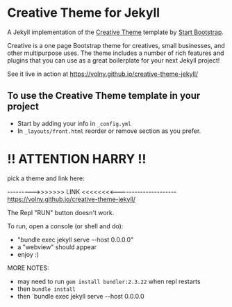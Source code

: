 # Creative Theme for Jekyll

A Jekyll implementation of the [Creative Theme](http://startbootstrap.com/template-overviews/creative/) template by [Start Bootstrap](http://startbootstrap.com).

Creative is a one page Bootstrap theme for creatives, small businesses, and other multipurpose uses.
The theme includes a number of rich features and plugins that you can use as a great boilerplate for your next Jekyll project! 

See it live in action at <https://volny.github.io/creative-theme-jekyll/>

## To use the Creative Theme template in your project

- Start by adding your info in `_config.yml`
- In `_layouts/front.html` reorder or remove section as you prefer.


# !! ATTENTION HARRY !!
pick a theme and link here:

--------->>>>>>>    LINK <<<<<<<<---------------------
https://volny.github.io/creative-theme-jekyll/


The Repl "RUN" button doesn't work.

To run, open a console (or shell and do):
* "bundle exec jekyll serve --host 0.0.0.0"
* a "webview" should appear
* enjoy :)

MORE NOTES:
* may need to run `gem install bundler:2.3.22` when repl restarts
* then `bundle install`
* then `bundle exec jekyll serve --host 0.0.0.0

